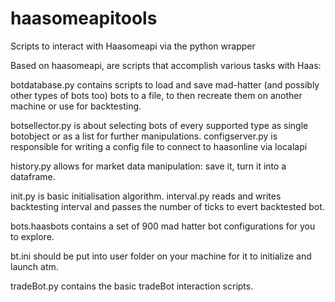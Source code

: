 # haasomeapitools
Scripts to interact with Haasomeapi via the python wrapper

Based on haasomeapi, are scripts that accomplish various tasks with Haas:

botdatabase.py contains scripts to load and save mad-hatter (and possibly other types of bots too) bots to a file, to then recreate them on another machine or use for backtesting.

botsellector.py is about selecting bots of every supported type as single botobject or as a list for further manipulations.
configserver.py is responsible for writing a config file to connect to haasonline via localapi

history.py allows for market data manipulation: save  it, turn it into a dataframe.

init.py is basic initialisation algorithm.
interval.py reads and writes backtesting interval and passes the number of ticks to evert backtested bot.

bots.haasbots contains a set of 900 mad hatter bot configurations for you to explore.

bt.ini should be put into user folder on your machine for it to initialize and launch atm.

tradeBot.py contains the basic tradeBot interaction scripts.
